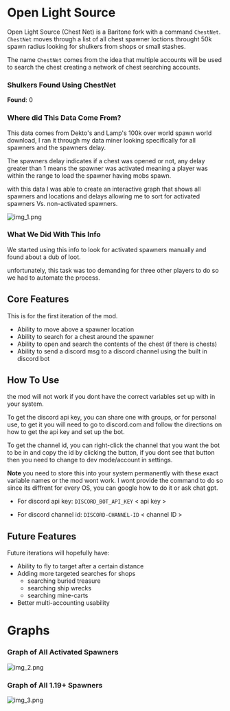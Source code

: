 # Open Light Source

Open Light Source (Chest Net) is a Baritone fork with a command `ChestNet`. `ChestNet` moves through a list of all chest spawner loctions throught 50k spawn radius looking for shulkers from shops or small stashes. 

The name `ChestNet` comes from the idea that multiple accounts will be used to search the chest creating a network of chest searching accounts.

### Shulkers Found Using ChestNet
**Found**: 0

### Where did This Data Come From?
This data comes from Dekto's and Lamp's 100k over world spawn world download, I ran it through my data miner looking specifically for all spawners and the spawners delay. 

The spawners delay indicates if a chest was opened or not, any delay greater than 1 means the spawner was activated meaning a player was within the range to load the spawner having mobs spawn. 

with this data I was able to create an interactive graph that shows all spawners and locations and delays allowing me to sort for activated spawners Vs. non-activated spawners. 

![img_1.png](img_1.png)

### What We Did With This Info 
We started using this info to look for activated spawners manually and found about a dub of loot. 

unfortunately, this task was too demanding for three other players to do so we had to automate the process. 

## Core Features 
This is for the first iteration of the mod.

- Ability to move above a spawner location 
- Ability to search for a chest around the spawner 
- Ability to open and search the contents of the chest (if there is chests)
- Ability to send a discord msg to a discord channel using the built in discord bot 

## How To Use 
the mod will not work if you dont have the correct variables set up with in your system.

To get the discord api key, you can share one with groups, or for personal use, to get it you will need to go to discord.com and follow the directions on how to get the api key and set up the bot. 

To get the channel id, you can right-click the channel that you want the bot to be in and copy the id by clicking the button, if you dont see that button then you need to change to dev mode/account in settings. 

**Note** you need to store this into your system permanently with these exact variable names or the mod wont work. I wont provide the command to do so since its diffrent for every OS, you can google how to do it or ask chat gpt. 

- For discord api key: `DISCORD_BOT_API_KEY`  < api key >

- For discord channel id: `DISCORD-CHANNEL-ID` < channel ID >

## Future Features
Future iterations will hopefully have:

- Ability to fly to target after a certain distance
- Adding more targeted searches for shops 
  - searching buried treasure 
  - searching ship wrecks
  - searching mine-carts
- Better multi-accounting usability 

# Graphs

### Graph of All Activated Spawners

![img_2.png](img_2.png)

### Graph of All 1.19+ Spawners 

![img_3.png](img_3.png)